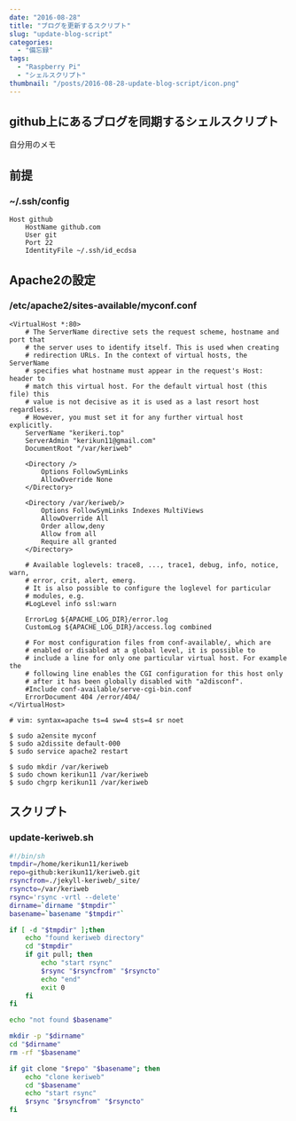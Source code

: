 ```yaml
---
date: "2016-08-28"
title: "ブログを更新するスクリプト"
slug: "update-blog-script"
categories:
  - "備忘録"
tags:
  - "Raspberry Pi"
  - "シェルスクリプト"
thumbnail: "/posts/2016-08-28-update-blog-script/icon.png"
---
```


## github上にあるブログを同期するシェルスクリプト

自分用のメモ

<!--more-->

## 前提

### ~/.ssh/config

~~~kconfig
Host github
	HostName github.com
	User git
	Port 22
	IdentityFile ~/.ssh/id_ecdsa
~~~

## Apache2の設定

### /etc/apache2/sites-available/myconf.conf

~~~kconfig
<VirtualHost *:80>
	# The ServerName directive sets the request scheme, hostname and port that
	# the server uses to identify itself. This is used when creating
	# redirection URLs. In the context of virtual hosts, the ServerName
	# specifies what hostname must appear in the request's Host: header to
	# match this virtual host. For the default virtual host (this file) this
	# value is not decisive as it is used as a last resort host regardless.
	# However, you must set it for any further virtual host explicitly.
	ServerName "kerikeri.top"
	ServerAdmin "kerikun11@gmail.com"
	DocumentRoot "/var/keriweb"
	
	<Directory />
		Options FollowSymLinks
		AllowOverride None
	</Directory>
	
	<Directory /var/keriweb/>
		Options FollowSymLinks Indexes MultiViews
		AllowOverride All
		Order allow,deny
		Allow from all
		Require all granted
	</Directory>

	# Available loglevels: trace8, ..., trace1, debug, info, notice, warn,
	# error, crit, alert, emerg.
	# It is also possible to configure the loglevel for particular
	# modules, e.g.
	#LogLevel info ssl:warn

	ErrorLog ${APACHE_LOG_DIR}/error.log
	CustomLog ${APACHE_LOG_DIR}/access.log combined

	# For most configuration files from conf-available/, which are
	# enabled or disabled at a global level, it is possible to
	# include a line for only one particular virtual host. For example the
	# following line enables the CGI configuration for this host only
	# after it has been globally disabled with "a2disconf".
	#Include conf-available/serve-cgi-bin.conf
	ErrorDocument 404 /error/404/
</VirtualHost>

# vim: syntax=apache ts=4 sw=4 sts=4 sr noet
~~~

	$ sudo a2ensite myconf
	$ sudo a2dissite default-000
	$ sudo service apache2 restart

	$ sudo mkdir /var/keriweb
	$ sudo chown kerikun11 /var/keriweb
	$ sudo chgrp kerikun11 /var/keriweb

## スクリプト

### update-keriweb.sh

~~~sh
#!/bin/sh
tmpdir=/home/kerikun11/keriweb
repo=github:kerikun11/keriweb.git
rsyncfrom=./jekyll-keriweb/_site/
rsyncto=/var/keriweb
rsync='rsync -vrtl --delete'
dirname=`dirname "$tmpdir"`
basename=`basename "$tmpdir"`

if [ -d "$tmpdir" ];then
	echo "found keriweb directory"
	cd "$tmpdir"
	if git pull; then
		echo "start rsync"
		$rsync "$rsyncfrom" "$rsyncto"
		echo "end"
		exit 0
	fi
fi

echo "not found $basename"

mkdir -p "$dirname"
cd "$dirname"
rm -rf "$basename"

if git clone "$repo" "$basename"; then
	echo "clone keriweb"
	cd "$basename"
	echo "start rsync"
	$rsync "$rsyncfrom" "$rsyncto"
fi
~~~


